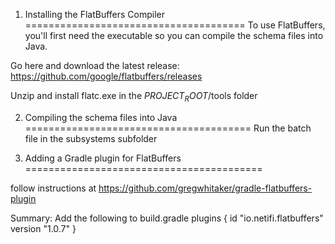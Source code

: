 1) Installing the FlatBuffers Compiler
======================================
To use FlatBuffers, you'll first need the executable so you can compile the schema files into Java.

Go here and download the latest release:
https://github.com/google/flatbuffers/releases

Unzip and install flatc.exe in the $PROJECT_ROOT$/tools folder


2) Compiling the schema files into Java
=======================================
Run the batch file in the subsystems subfolder


3) Adding a Gradle plugin for FlatBuffers
=========================================

follow instructions at https://github.com/gregwhitaker/gradle-flatbuffers-plugin

Summary:
    Add the following to build.gradle
    plugins {
        id "io.netifi.flatbuffers" version "1.0.7"
    }